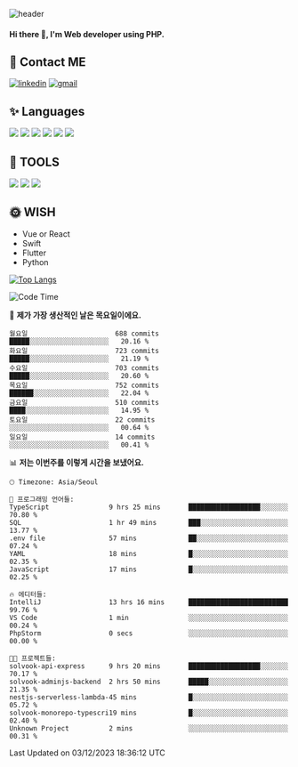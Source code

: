 ![header](https://capsule-render.vercel.app/api?type=waving&color=auto&height=300&section=header&text=Elin&fontSize=90&animation=twinkling)

#### Hi there 👋, I'm <b>Web developer</b> using PHP. ####

<!--
- 🔭 I’m currently working on Uniwill
- 🌱 I’m currently learning Vue or React or Python.
-->

<!---#### I am PHP developer --->

## 💌 Contact ME ###
[<img src='https://img.shields.io/badge/-EunjiKo-%230A66C2?style=flat-square&logo=LinkedIn&logoColor=white' alt='linkedin'>](https://www.linkedin.com/in/https://www.linkedin.com/in/eunji-ko-00a907164//)  [<img src='https://img.shields.io/badge/-einee214%40gmail.com-%23EA4335?style=flat-square&logo=Gmail&logoColor=white' alt='gmail'>](einee214@gmail.com)  


## ✨ Languages
<img src='https://img.shields.io/badge/-PHP-%23777BB4?style=for-the-badge&logo=PHP&logoColor=white'> <img src='https://img.shields.io/badge/-Laravel-%23FF2D20?style=for-the-badge&logo=Laravel&logoColor=white'> <img src='https://img.shields.io/badge/Jquery-%230769AD?style=for-the-badge&logo=Jquery&logoColor=white'> <img src='https://img.shields.io/badge/CSS3-%231572B6?style=for-the-badge&logo=CSS3&logoColor=white'> <img src='https://img.shields.io/badge/Bootstrap-%237952B3?style=for-the-badge&logo=Bootstrap&logoColor=white' > <img src='https://img.shields.io/badge/MySQL-%234479A1?style=for-the-badge&logo=MySQL&logoColor=white' >

## 🌷 TOOLS
<img src='https://img.shields.io/badge/PHPSTORM-%23000000?style=for-the-badge&logo=PhpStorm&logoColor=white' > <img src='https://img.shields.io/badge/GitLab-%23FCA121?style=for-the-badge&logo=GitLab&logoColor=white' > <img src='https://img.shields.io/badge/GitHub-%23181717?style=for-the-badge&logo=GitHub&logoColor=white'>


## 🌞 WISH
- Vue or React
- Swift
- Flutter
- Python


[![Top Langs](https://github-readme-stats.vercel.app/api/top-langs/?username=ein214&layout=compact)](https://github.com/anuraghazra/github-readme-stats)

<!--START_SECTION:waka-->
![Code Time](http://img.shields.io/badge/Code%20Time-3%2C083%20hrs%2023%20mins-blue)

📅 **제가 가장 생산적인 날은 목요일이에요.** 

```text
월요일                      688 commits         █████░░░░░░░░░░░░░░░░░░░░   20.16 % 
화요일                      723 commits         █████░░░░░░░░░░░░░░░░░░░░   21.19 % 
수요일                      703 commits         █████░░░░░░░░░░░░░░░░░░░░   20.60 % 
목요일                      752 commits         ██████░░░░░░░░░░░░░░░░░░░   22.04 % 
금요일                      510 commits         ████░░░░░░░░░░░░░░░░░░░░░   14.95 % 
토요일                      22 commits          ░░░░░░░░░░░░░░░░░░░░░░░░░   00.64 % 
일요일                      14 commits          ░░░░░░░░░░░░░░░░░░░░░░░░░   00.41 % 
```


📊 **저는 이번주를 이렇게 시간을 보냈어요.** 

```text
🕑︎ Timezone: Asia/Seoul

💬 프로그래밍 언어들: 
TypeScript               9 hrs 25 mins       ██████████████████░░░░░░░   70.80 % 
SQL                      1 hr 49 mins        ███░░░░░░░░░░░░░░░░░░░░░░   13.77 % 
.env file                57 mins             ██░░░░░░░░░░░░░░░░░░░░░░░   07.24 % 
YAML                     18 mins             █░░░░░░░░░░░░░░░░░░░░░░░░   02.35 % 
JavaScript               17 mins             █░░░░░░░░░░░░░░░░░░░░░░░░   02.25 % 

🔥 에디터들: 
IntelliJ                 13 hrs 16 mins      █████████████████████████   99.76 % 
VS Code                  1 min               ░░░░░░░░░░░░░░░░░░░░░░░░░   00.24 % 
PhpStorm                 0 secs              ░░░░░░░░░░░░░░░░░░░░░░░░░   00.00 % 

🐱‍💻 프로젝트들: 
solvook-api-express      9 hrs 20 mins       ██████████████████░░░░░░░   70.17 % 
solvook-adminjs-backend  2 hrs 50 mins       █████░░░░░░░░░░░░░░░░░░░░   21.35 % 
nestjs-serverless-lambda-45 mins             █░░░░░░░░░░░░░░░░░░░░░░░░   05.72 % 
solvook-monorepo-typescri19 mins             █░░░░░░░░░░░░░░░░░░░░░░░░   02.40 % 
Unknown Project          2 mins              ░░░░░░░░░░░░░░░░░░░░░░░░░   00.31 % 
```


 Last Updated on 03/12/2023 18:36:12 UTC
<!--END_SECTION:waka-->

<!---![GitHub stats](https://github-readme-stats.vercel.app/api?username=ein214&show_icons=true&theme=dracula)  --->



